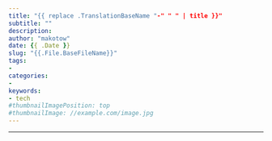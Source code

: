 ```yaml
---
title: "{{ replace .TranslationBaseName "-" " " | title }}"
subtitle: ""
description: 
author: "makotow"
date: {{ .Date }}
slug: "{{.File.BaseFileName}}"
tags:
-
categories:
-
keywords:
- tech
#thumbnailImagePosition: top
#thumbnailImage: //example.com/image.jpg
---
```



<!--more-->

<!-- toc -->

---